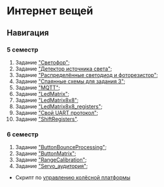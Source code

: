 # Интернет вещей

## Навигация

### 5 семестр

1. Задание ["Светофор"](traffic_light/);
2. Задание ["Детектор источника света"](light_source_detector/);
3. Задание ["Распределённые светодиод и фоторезистор"](led_photo_distributed_serial/);
4. Задание ["Спаянные схемы для задания 3"](soldering_led_photo/);
5. Задание ["MQTT"](led_photo_system/);
6. Задание ["LedMatrix"](led_matrix_2x2/);
7. Задание ["LedMatrix8x8"](led_matrix_8x8/);
8. Задание ["LedMatrix8x8_registers"](led_matrix_8x8_registers/);
9. Задание ["Свой UART протокол"](my_serial/);
10. Задание ["ShiftRegisters"](shift_registers/).

### 6 семестр

1. Задание ["ButtonBounceProcessing"](bounce_processing/);
2. Задание ["ButtonMatrix"](button_matrix/);
3. Задание ["RangeCalibration"](range_calibration/);
4. Задание ["Servo_аудитория"](servo_aud/);

* Скрипт по [управлению колёсной платформы](machine_bluetooth/)